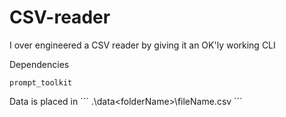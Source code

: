 # CSV-reader
I over engineered a CSV reader by giving it an OK'ly working CLI

Dependencies
```
prompt_toolkit
```


Data is placed in 
´´´
.\data\<folderName>\fileName.csv
´´´

